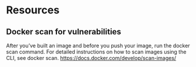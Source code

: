 # Resources

## Docker scan for vulnerabilities

After you’ve built an image and before you push your image, run the docker scan command. For detailed instructions on how to scan images using the CLI, see docker scan. <https://docs.docker.com/develop/scan-images/>